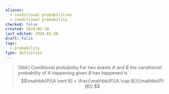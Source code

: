 ```yaml
---
aliases:
  - conditional probabilities
  - conditional probability
checked: false
created: 2024-02-20
last_edited: 2024-02-20
draft: false
tags:
  - probability
type: definition
---
```

>[!tldr] Conditional probability
>For two events $A$ and $B$ the *conditional probability* of $A$ happening given $B$ has happened is
>$$\mathbb{P}[A \vert B] = \frac{\mathbb{P}[A \cap B]}{\mathbb{P}[B]}.$$

